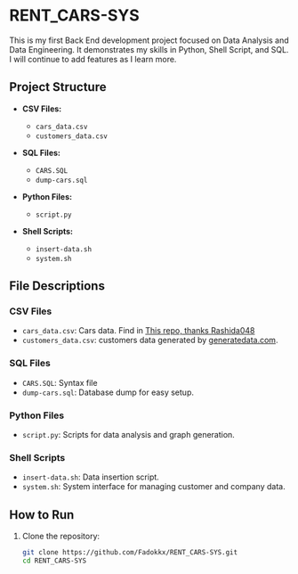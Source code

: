 # RENT_CARS-SYS

This is my first Back End development project focused on Data Analysis and Data Engineering. It demonstrates my skills in Python, Shell Script, and SQL. I will continue to add features as I learn more.

## Project Structure

- **CSV Files:**
  - `cars_data.csv`
  - `customers_data.csv`

- **SQL Files:**
  - `CARS.SQL`
  - `dump-cars.sql`

- **Python Files:**
  - `script.py`

- **Shell Scripts:**
  - `insert-data.sh`
  - `system.sh`

## File Descriptions

### CSV Files
- `cars_data.csv`: Cars data. Find in <a href = "https://github.com/rashida048/Datasets/blob/master/cars.csv"> This repo, thanks Rashida048</a>
- `customers_data.csv`: customers data generated by [generatedata.com](https://generatedata.com).

### SQL Files
- `CARS.SQL`: Syntax file
- `dump-cars.sql`: Database dump for easy setup.

### Python Files
- `script.py`: Scripts for data analysis and graph generation.

### Shell Scripts
- `insert-data.sh`: Data insertion script.
- `system.sh`: System interface for managing customer and company data.

## How to Run

1. Clone the repository:
   ```sh
   git clone https://github.com/Fadokkx/RENT_CARS-SYS.git
   cd RENT_CARS-SYS
